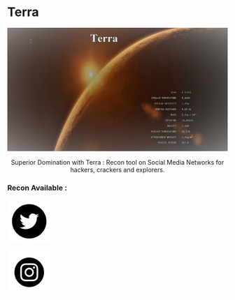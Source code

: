 # Terra


<p align="center">
<img src="./img/terra.jpg"  alt="terra"  />
</p>

<p align="center" >
Superior Domination with Terra : Recon tool on Social Media Networks for hackers, crackers and explorers.
</p>

### Recon Available :


<p src="https://twitter.com/" >
<img height="100px" width="100px" src="./img/twitter.png" />
</p>

<p src="https://instagram.com/" >
<img height="100px" width="100px" src="./img/insta.png" />
</p>









